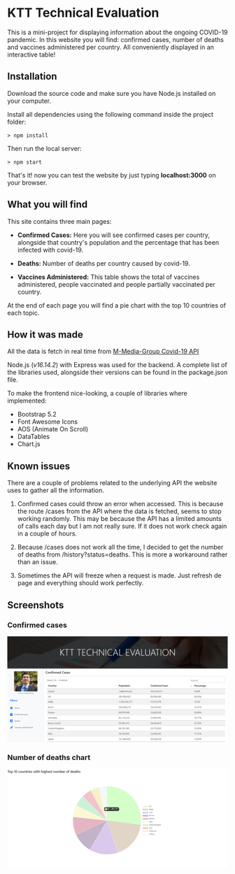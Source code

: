 
# KTT Technical Evaluation

This is a mini-project for displaying information about the ongoing COVID-19 pandemic. In this website you will find: confirmed cases, number of deaths and vaccines administered per country. All conveniently displayed in an interactive table!

## Installation


Download the source code and make sure you have Node.js installed on your computer.

Install all dependencies using the following command inside the project folder:

```
> npm install
```

Then run the local server:

```
> npm start
```

That's it! now you can test the website by just typing **localhost:3000** on your browser.

## What you will find


This site contains three main pages:

- **Confirmed Cases:** Here you will see confirmed cases per country, alongside that country's population and the percentage that has been infected with covid-19.

- **Deaths:** Number of deaths per country caused by covid-19.
  
- **Vaccines Administered:** This table shows the total of vaccines administered, people vaccinated and people partially vaccinated per country.

At the end of each page you will find a pie chart with the top 10 countries of each topic.

## How it was made

All the data is fetch in real time from [M-Media-Group Covid-19 API](https://github.com/M-Media-Group/Covid-19-API)

Node.js (*v16.14.2*) with Express was used for the backend. A complete list of the libraries used, alongside their versions can be found in the package.json file.

To make the frontend nice-looking, a couple of libraries where implemented:

- Bootstrap 5.2 
- Font Awesome Icons
- AOS (Animate On Scroll)
- DataTables
- Chart.js

## Known issues

There are a couple of problems related to the underlying API the website uses to gather all the information.

1. Confirmed cases could throw an error when accessed. This is because the route /cases from the API where the data is fetched, seems to stop working randomly. This may be because the API has a limited amounts of calls each day but I am not really sure. If it does not work check again in a couple of hours.
   
2. Because /cases does not work all the time, I decided to get the number of deaths from /history?status=deaths. This is more a workaround rather than an issue.
   
3. Sometimes the API will freeze when a request is made. Just refresh de page and everything should work perfectly.

## Screenshots

### Confirmed cases

![confirmed cases](public/images/readmeScreenshot1.png)

### Number of deaths chart

![deaths](public/images/readmeScreenshot2.png)
